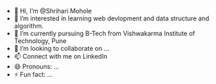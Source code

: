 - 👋 Hi, I’m @Shrihari Mohole
- 👀 I’m interested in learning web devlopment and data structure and algorithm.
- 🌱 I’m currently pursuing B-Tech from Vishwakarma Institute of Technology, Pune
- 💞️ I’m looking to collaborate on ...
- 📫 Connect with me on LinkedIn
- 😄 Pronouns: ...
- ⚡ Fun fact: ...

<!---
shriharimohole3693/shriharimohole3693 is a ✨ special ✨ repository because its `README.md` (this file) appears on your GitHub profile.
You can click the Preview link to take a look at your changes.
--->

